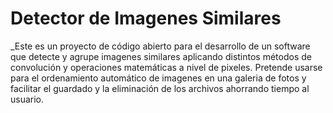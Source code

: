 # Detector de Imagenes Similares
_Este es un proyecto de código abierto para el desarrollo de un software que detecte y agrupe imagenes similares aplicando distintos métodos de convolución y operaciones matemáticas a nivel de pixeles. Pretende usarse para el ordenamiento automático de imagenes en una galeria de fotos y facilitar el guardado y la eliminación de los archivos ahorrando tiempo al usuario.
